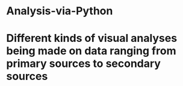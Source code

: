 # Analysis-via-Python
# Different kinds of visual analyses being made on data ranging from primary sources to secondary sources
